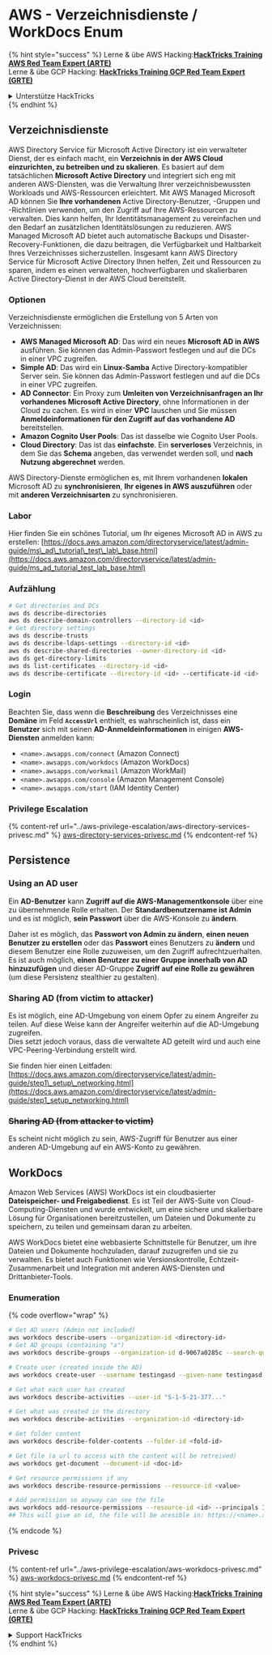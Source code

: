 # AWS - Verzeichnisdienste / WorkDocs Enum

{% hint style="success" %}
Lerne & übe AWS Hacking:<img src="../../../.gitbook/assets/image (1) (1) (1) (1).png" alt="" data-size="line">[**HackTricks Training AWS Red Team Expert (ARTE)**](https://training.hacktricks.xyz/courses/arte)<img src="../../../.gitbook/assets/image (1) (1) (1) (1).png" alt="" data-size="line">\
Lerne & übe GCP Hacking: <img src="../../../.gitbook/assets/image (2) (1).png" alt="" data-size="line">[**HackTricks Training GCP Red Team Expert (GRTE)**<img src="../../../.gitbook/assets/image (2) (1).png" alt="" data-size="line">](https://training.hacktricks.xyz/courses/grte)

<details>

<summary>Unterstütze HackTricks</summary>

* Überprüfe die [**Abonnementpläne**](https://github.com/sponsors/carlospolop)!
* **Tritt der** 💬 [**Discord-Gruppe**](https://discord.gg/hRep4RUj7f) oder der [**Telegram-Gruppe**](https://t.me/peass) bei oder **folge** uns auf **Twitter** 🐦 [**@hacktricks\_live**](https://twitter.com/hacktricks_live)**.**
* **Teile Hacking-Tricks, indem du PRs zu den** [**HackTricks**](https://github.com/carlospolop/hacktricks) und [**HackTricks Cloud**](https://github.com/carlospolop/hacktricks-cloud) GitHub-Repos einreichst.

</details>
{% endhint %}

## Verzeichnisdienste

AWS Directory Service für Microsoft Active Directory ist ein verwalteter Dienst, der es einfach macht, ein **Verzeichnis in der AWS Cloud einzurichten, zu betreiben und zu skalieren**. Es basiert auf dem tatsächlichen **Microsoft Active Directory** und integriert sich eng mit anderen AWS-Diensten, was die Verwaltung Ihrer verzeichnisbewussten Workloads und AWS-Ressourcen erleichtert. Mit AWS Managed Microsoft AD können Sie **Ihre vorhandenen** Active Directory-Benutzer, -Gruppen und -Richtlinien verwenden, um den Zugriff auf Ihre AWS-Ressourcen zu verwalten. Dies kann helfen, Ihr Identitätsmanagement zu vereinfachen und den Bedarf an zusätzlichen Identitätslösungen zu reduzieren. AWS Managed Microsoft AD bietet auch automatische Backups und Disaster-Recovery-Funktionen, die dazu beitragen, die Verfügbarkeit und Haltbarkeit Ihres Verzeichnisses sicherzustellen. Insgesamt kann AWS Directory Service für Microsoft Active Directory Ihnen helfen, Zeit und Ressourcen zu sparen, indem es einen verwalteten, hochverfügbaren und skalierbaren Active Directory-Dienst in der AWS Cloud bereitstellt.

### Optionen

Verzeichnisdienste ermöglichen die Erstellung von 5 Arten von Verzeichnissen:

* **AWS Managed Microsoft AD**: Das wird ein neues **Microsoft AD in AWS** ausführen. Sie können das Admin-Passwort festlegen und auf die DCs in einer VPC zugreifen.
* **Simple AD**: Das wird ein **Linux-Samba** Active Directory-kompatibler Server sein. Sie können das Admin-Passwort festlegen und auf die DCs in einer VPC zugreifen.
* **AD Connector**: Ein Proxy zum **Umleiten von Verzeichnisanfragen an Ihr vorhandenes Microsoft Active Directory**, ohne Informationen in der Cloud zu cachen. Es wird in einer **VPC** lauschen und Sie müssen **Anmeldeinformationen für den Zugriff auf das vorhandene AD** bereitstellen.
* **Amazon Cognito User Pools**: Das ist dasselbe wie Cognito User Pools.
* **Cloud Directory**: Das ist das **einfachste**. Ein **serverloses** Verzeichnis, in dem Sie das **Schema** angeben, das verwendet werden soll, und **nach Nutzung abgerechnet** werden.

AWS Directory-Dienste ermöglichen es, mit Ihrem vorhandenen **lokalen** Microsoft AD zu **synchronisieren**, **Ihr eigenes in AWS auszuführen** oder mit **anderen Verzeichnisarten** zu synchronisieren.

### Labor

Hier finden Sie ein schönes Tutorial, um Ihr eigenes Microsoft AD in AWS zu erstellen: [https://docs.aws.amazon.com/directoryservice/latest/admin-guide/ms\_ad\_tutorial\_test\_lab\_base.html](https://docs.aws.amazon.com/directoryservice/latest/admin-guide/ms_ad_tutorial_test_lab_base.html)

### Aufzählung
```bash
# Get directories and DCs
aws ds describe-directories
aws ds describe-domain-controllers --directory-id <id>
# Get directory settings
aws ds describe-trusts
aws ds describe-ldaps-settings --directory-id <id>
aws ds describe-shared-directories --owner-directory-id <id>
aws ds get-directory-limits
aws ds list-certificates --directory-id <id>
aws ds describe-certificate --directory-id <id> --certificate-id <id>
```
### Login

Beachten Sie, dass wenn die **Beschreibung** des Verzeichnisses eine **Domäne** im Feld **`AccessUrl`** enthielt, es wahrscheinlich ist, dass ein **Benutzer** sich mit seinen **AD-Anmeldeinformationen** in einigen **AWS-Diensten** anmelden kann:

* `<name>.awsapps.com/connect` (Amazon Connect)
* `<name>.awsapps.com/workdocs` (Amazon WorkDocs)
* `<name>.awsapps.com/workmail` (Amazon WorkMail)
* `<name>.awsapps.com/console` (Amazon Management Console)
* `<name>.awsapps.com/start` (IAM Identity Center)

### Privilege Escalation

{% content-ref url="../aws-privilege-escalation/aws-directory-services-privesc.md" %}
[aws-directory-services-privesc.md](../aws-privilege-escalation/aws-directory-services-privesc.md)
{% endcontent-ref %}

## Persistence

### Using an AD user

Ein **AD-Benutzer** kann **Zugriff auf die AWS-Managementkonsole** über eine zu übernehmende Rolle erhalten. Der **Standardbenutzername ist Admin** und es ist möglich, **sein Passwort** über die AWS-Konsole zu **ändern**.

Daher ist es möglich, das **Passwort von Admin zu ändern**, **einen neuen Benutzer zu erstellen** oder das **Passwort** eines Benutzers zu **ändern** und diesem Benutzer eine Rolle zuzuweisen, um den Zugriff aufrechtzuerhalten.\
Es ist auch möglich, **einen Benutzer zu einer Gruppe innerhalb von AD hinzuzufügen** und dieser AD-Gruppe **Zugriff auf eine Rolle zu gewähren** (um diese Persistenz stealthier zu gestalten).

### Sharing AD (from victim to attacker)

Es ist möglich, eine AD-Umgebung von einem Opfer zu einem Angreifer zu teilen. Auf diese Weise kann der Angreifer weiterhin auf die AD-Umgebung zugreifen.\
Dies setzt jedoch voraus, dass die verwaltete AD geteilt wird und auch eine VPC-Peering-Verbindung erstellt wird.

Sie finden hier einen Leitfaden: [https://docs.aws.amazon.com/directoryservice/latest/admin-guide/step1\_setup\_networking.html](https://docs.aws.amazon.com/directoryservice/latest/admin-guide/step1_setup_networking.html)

### ~~Sharing AD (from attacker to victim)~~

Es scheint nicht möglich zu sein, AWS-Zugriff für Benutzer aus einer anderen AD-Umgebung auf ein AWS-Konto zu gewähren.

## WorkDocs

Amazon Web Services (AWS) WorkDocs ist ein cloudbasierter **Dateispeicher- und Freigabedienst**. Es ist Teil der AWS-Suite von Cloud-Computing-Diensten und wurde entwickelt, um eine sichere und skalierbare Lösung für Organisationen bereitzustellen, um Dateien und Dokumente zu speichern, zu teilen und gemeinsam daran zu arbeiten.

AWS WorkDocs bietet eine webbasierte Schnittstelle für Benutzer, um ihre Dateien und Dokumente hochzuladen, darauf zuzugreifen und sie zu verwalten. Es bietet auch Funktionen wie Versionskontrolle, Echtzeit-Zusammenarbeit und Integration mit anderen AWS-Diensten und Drittanbieter-Tools.

### Enumeration

{% code overflow="wrap" %}
```bash
# Get AD users (Admin not included)
aws workdocs describe-users --organization-id <directory-id>
# Get AD groups (containing "a")
aws workdocs describe-groups --organization-id d-9067a0285c --search-query a

# Create user (created inside the AD)
aws workdocs create-user --username testingasd --given-name testingasd --surname testingasd --password <password> --email-address name@directory.domain --organization-id <directory-id>

# Get what each user has created
aws workdocs describe-activities --user-id "S-1-5-21-377..."

# Get what was created in the directory
aws workdocs describe-activities --organization-id <directory-id>

# Get folder content
aws workdocs describe-folder-contents --folder-id <fold-id>

# Get file (a url to access with the content will be retreived)
aws workdocs get-document --document-id <doc-id>

# Get resource permissions if any
aws workdocs describe-resource-permissions --resource-id <value>

# Add permission so anyway can see the file
aws workdocs add-resource-permissions --resource-id <id> --principals Id=anonymous,Type=ANONYMOUS,Role=VIEWER
## This will give an id, the file will be acesible in: https://<name>.awsapps.com/workdocs/index.html#/share/document/<id>
```
{% endcode %}

### Privesc

{% content-ref url="../aws-privilege-escalation/aws-workdocs-privesc.md" %}
[aws-workdocs-privesc.md](../aws-privilege-escalation/aws-workdocs-privesc.md)
{% endcontent-ref %}

{% hint style="success" %}
Lerne & übe AWS Hacking:<img src="../../../.gitbook/assets/image (1) (1) (1) (1).png" alt="" data-size="line">[**HackTricks Training AWS Red Team Expert (ARTE)**](https://training.hacktricks.xyz/courses/arte)<img src="../../../.gitbook/assets/image (1) (1) (1) (1).png" alt="" data-size="line">\
Lerne & übe GCP Hacking: <img src="../../../.gitbook/assets/image (2) (1).png" alt="" data-size="line">[**HackTricks Training GCP Red Team Expert (GRTE)**<img src="../../../.gitbook/assets/image (2) (1).png" alt="" data-size="line">](https://training.hacktricks.xyz/courses/grte)

<details>

<summary>Support HackTricks</summary>

* Überprüfe die [**Abonnementpläne**](https://github.com/sponsors/carlospolop)!
* **Tritt der** 💬 [**Discord-Gruppe**](https://discord.gg/hRep4RUj7f) oder der [**Telegram-Gruppe**](https://t.me/peass) bei oder **folge** uns auf **Twitter** 🐦 [**@hacktricks\_live**](https://twitter.com/hacktricks_live)**.**
* **Teile Hacking-Tricks, indem du PRs an die** [**HackTricks**](https://github.com/carlospolop/hacktricks) und [**HackTricks Cloud**](https://github.com/carlospolop/hacktricks-cloud) GitHub-Repos einreichst.

</details>
{% endhint %}
